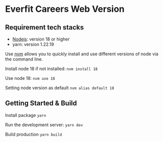 # Everfit Careers Web Version

## Requirement tech stacks

- [Nodejs](https://nodejs.org/en/): version 18 or higher
- yarn: version 1.22.19

Use [nvm](https://github.com/nvm-sh/nvm) allows you to quickly install and use different versions of node via the command line.

Install node 18 if not installed:
`nvm install 18`

Use node 18:
`nvm use 18`

Setting node version as default
`nvm alias default 18`

## Getting Started & Build

Install package
`yarn`

Run the development server:
`yarn dev`

Build production
`yarn build`
